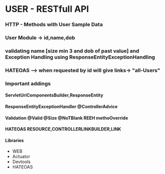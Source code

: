 # USER - RESTfull API

### HTTP - Methods with User Sample Data

### User Module -> id,name,dob

### validating name [size min 3 and dob of past value] and Exception Handling using  ResponseEntityExceptionHandling
### HATEOAS --> when requested by id will give links-> "all-Users"

### Important addings

#### ServletUriComponentsBuilder,ResponseEntity

#### ResponseEntityExceptionHandler @ControllerAdvice

#### Validation @Valid @Size @NoTBlank REEH methoOverride

#### HATEOAS RESOURCE,CONTROLLERLINKBUILDER,LINK	

#### Libraries

* WEB
* Actuator
* Devtools
* HATEOAS
